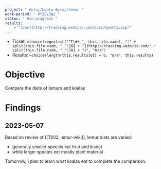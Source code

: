 ```yaml
---
project: " #proj/koala #proj/lemur "
work-period: " #Y2023Q2 "
status: " #in-progress "
results:
    - "[doc](http://tracking.website.com/docs/qwertyuiop)"
---
```


- Ticket: `=choice(regextest("^T\d+_", this.file.name), "[" + split(this.file.name, "_")[0] + "](http://tracking.website.com/" + split(this.file.name, "_")[0] + ")", "n/a")`
- Results: `=choice(length(this.results[0]) = 0, "n/a", this.results)`

# Objective

Compare the diets of lemurs and koalas

# Findings

## 2023-05-07

Based on review of [[T002_lemur-wiki]], lemur diets are varied:

- generally smaller species eat fruit and insect
- while larger species eat mostly plant material

Tomorrow, I plan to learn what koalas eat to complete the comparison.